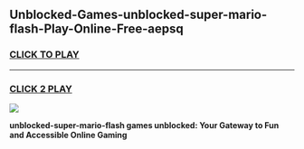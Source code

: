 
## Unblocked-Games-unblocked-super-mario-flash-Play-Online-Free-aepsq
<h3>
<a href="https://premium76.site?title=unblocked-super-mario-flash&ref=26A">CLICK TO PLAY</a></h3>
<hr>

<h3>
<a href="https://premium76.site?title=unblocked-super-mario-flash&ref=26A">CLICK 2 PLAY</a>
  
</h3>

<a href="https://premium76.site?title=unblocked-super-mario-flash&ref=26A"><img src="https://clearcache.store/games.png"></a>


**unblocked-super-mario-flash games unblocked: Your Gateway to Fun and Accessible Online Gaming**
